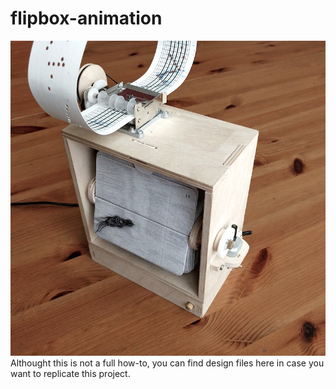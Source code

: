 # flipbox-animation
![flipbox](https://github.com/wolfcatworkshop/flipbox-animation/blob/master/images/flipbox-featured.jpeg)
Althought this is not a full how-to, you can find design files here in case you want to replicate this project. 

